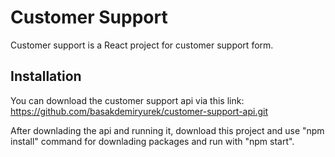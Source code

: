 # Customer Support

Customer support is a React project for customer support form. 

## Installation

You can download the customer support api via this link: https://github.com/basakdemiryurek/customer-support-api.git 

After downlading the api and running it, 
download this project and use "npm install" command for downlading packages and 
run with "npm start".

